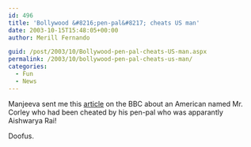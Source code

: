 ```yaml
---
id: 496
title: 'Bollywood &#8216;pen-pal&#8217; cheats US man'
date: 2003-10-15T15:48:05+00:00
author: Merill Fernando

guid: /post/2003/10/Bollywood-pen-pal-cheats-US-man.aspx
permalink: /2003/10/bollywood-pen-pal-cheats-us-man/
categories:
  - Fun
  - News
---
```

<body xmlns="http://www.w3.org/1999/xhtml">
    <p>
        Manjeeva sent me this <a href="http://news.bbc.co.uk/2/hi/south_asia/3178820.stm">article</a> on
        the BBC about an American named Mr. Corley who had been cheated by his pen-pal who
        was apparantly Aishwarya Rai!
    </p>
    <p>
        Doofus.
    </p>
</body>